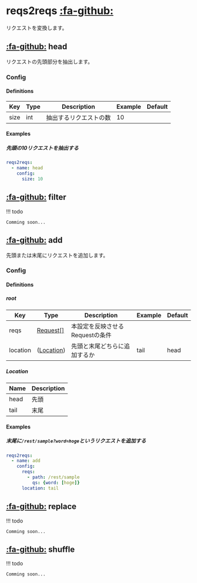 reqs2reqs [:fa-github:][s1]
===========================

[s1]: https://github.com/tadashi-aikawa/jumeaux/tree/master/jumeaux/addons/reqs2reqs

リクエストを変換します。


[:fa-github:][head] head
------------------------

[head]: https://github.com/tadashi-aikawa/jumeaux/tree/master/jumeaux/addons/reqs2reqs/head.py

リクエストの先頭部分を抽出します。

### Config

#### Definitions

| Key  | Type |      Description       | Example | Default |
| ---- | ---- | ---------------------- | ------- | ------- |
| size | int  | 抽出するリクエストの数 | 10      |         |


#### Examples

##### 先頭の10リクエストを抽出する

```yml
reqs2reqs:
  - name: head
    config:
      size: 10
```


[:fa-github:][filter] filter
----------------------------

[filter]: https://github.com/tadashi-aikawa/jumeaux/tree/master/jumeaux/addons/reqs2reqs/filter.py

!!! todo

    Comming soon...


[:fa-github:][add] add
----------------------

[add]: https://github.com/tadashi-aikawa/jumeaux/tree/master/jumeaux/addons/reqs2reqs/add.py

先頭または末尾にリクエストを追加します。

### Config

#### Definitions

##### root

|   Key    |          Type           |           Description           | Example | Default |
| -------- | ----------------------- | ------------------------------- | ------- | ------- |
| reqs     | [Request[]][request]    | 本設定を反映させるRequestの条件 |         |         |
| location | ([Location](#location)) | 先頭と末尾どちらに追加するか    | tail    | head    |

[request]: /models/request

##### Location

| Name | Description |
| ---- | ----------- |
| head | 先頭        |
| tail | 末尾        |


#### Examples

##### 末尾に`/rest/sample?word=hoge`というリクエストを追加する

```yml
reqs2reqs:
  - name: add
    config:
      reqs:
        - path: /rest/sample
          qs: {word: [hoge]}
      location: tail
```


[:fa-github:][replace] replace
------------------------------

[replace]: https://github.com/tadashi-aikawa/jumeaux/tree/master/jumeaux/addons/reqs2reqs/replace.py

!!! todo

    Comming soon...


[:fa-github:][shuffle] shuffle
------------------------------

[shuffle]: https://github.com/tadashi-aikawa/jumeaux/tree/master/jumeaux/addons/reqs2reqs/shuffle.py

!!! todo

    Comming soon...
